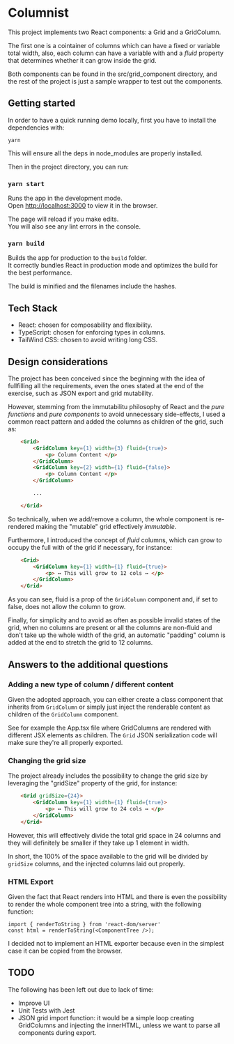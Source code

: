 # Columnist

This project implements two React components: a Grid and a GridColumn.

The first one is a cointainer of columns which can have a fixed or variable total width, also,
each column can have a variable with and a _fluid_ property that determines
whether it can grow inside the grid.

Both components can be found in the src/grid_component directory, and the rest
of the project is just a sample wrapper to test out the components.

## Getting started

In order to have a quick running demo locally, first you have
to install the dependencies with:

`yarn`

This will ensure all the deps in node_modules are properly installed.

Then in the project directory, you can run:

### `yarn start`

Runs the app in the development mode.\
Open [http://localhost:3000](http://localhost:3000) to view it in the browser.

The page will reload if you make edits.\
You will also see any lint errors in the console.

### `yarn build`

Builds the app for production to the `build` folder.\
It correctly bundles React in production mode and optimizes the build for the best performance.

The build is minified and the filenames include the hashes.

## Tech Stack

- React: chosen for composability and flexibility.
- TypeScript: chosen for enforcing types in columns.
- TailWind CSS: chosen to avoid writing long CSS.
## Design considerations

The project has been conceived since the beginning with the idea
of fullfilling all the requirements, even the ones stated at the
end of the exercise, such as JSON export and grid mutability.

However, stemming from the immutabilitu philosophy of React
and the _pure functions_ and _pure components_ to avoid
unnecessary side-effects, I used a common react pattern and
added the columns as children of the grid, such as:

```html
    <Grid>
        <GridColumn key={1} width={3} fluid={true}>
            <p> Column Content </p>
        </GridColumn>
        <GridColumn key={2} width={1} fluid={false}>
            <p> Column Content </p>
        </GridColumn>

        ...

    </Grid>
```

So technically, when we add/remove a column, the whole component
is re-rendered making the "mutable" grid effectively _immutable_.

Furthermore, I introduced the concept of _fluid_ columns, which can grow
to occupy the full with of the grid if necessary, for instance:

```html
    <Grid>
        <GridColumn key={1} width={1} fluid={true}>
            <p> ↔️ This will grow to 12 cols ↔️ </p>
        </GridColumn>
    </Grid>
```

As you can see, fluid is a prop of the `GridColumn` component
and, if set to false, does not allow the column to grow.

Finally, for simplicity and to avoid as often as possible invalid
states of the grid, when no columns are present or all the columns
are non-fluid and don't take up the whole width of the grid, an
automatic "padding" column is added at the end to stretch the
grid to 12 columns.

## Answers to the additional questions
### Adding a new type of column / different content
Given the adopted approach, you can either create a class component that
inherits from `GridColumn` or simply just inject the renderable content
as children of the `GridColumn` component.

See for example the App.tsx file where GridColumns are rendered with
different JSX elements as children. The `Grid` JSON serialization code will
make sure they're all properly exported.

### Changing the grid size

The project already includes the possibility to change the grid size
by leveraging the "gridSize" property of the grid, for instance:

```html
    <Grid gridSize={24}>
        <GridColumn key={1} width={1} fluid={true}>
            <p> ↔️ This will grow to 24 cols ↔️ </p>
        </GridColumn>
    </Grid>
```

However, this will effectively divide the total grid space in 24
columns and they will definitely be smaller if they take up 1 element
in width.

In short, the 100% of the space available to the grid will be divided
by `gridSize` columns, and the injected columns laid out properly.

### HTML Export

Given the fact that React renders into HTML and there is even
the possibility to render the whole component tree into a string,
with the following function:

```tsx
import { renderToString } from 'react-dom/server'
const html = renderToString(<ComponentTree />);
```

I decided not to implement an HTML exporter because even in the
simplest case it can be copied from the browser.

## TODO

The following has been left out due to lack of time:

- Improve UI
- Unit Tests with Jest
- JSON grid import function: it would be a simple loop creating GridColumns and injecting the innerHTML, unless we want to parse all components during export.


